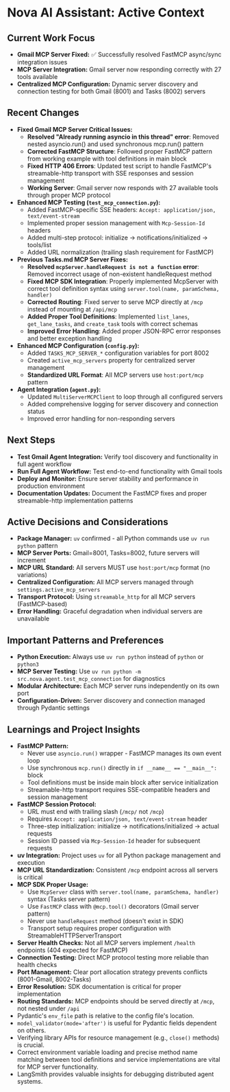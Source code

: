 # Nova AI Assistant: Active Context

## Current Work Focus
- **Gmail MCP Server Fixed:** ✅ Successfully resolved FastMCP async/sync integration issues
- **MCP Server Integration:** Gmail server now responding correctly with 27 tools available
- **Centralized MCP Configuration:** Dynamic server discovery and connection testing for both Gmail (8001) and Tasks (8002) servers

## Recent Changes
- **Fixed Gmail MCP Server Critical Issues:**
  - **Resolved "Already running asyncio in this thread" error**: Removed nested asyncio.run() and used synchronous mcp.run() pattern
  - **Corrected FastMCP Structure**: Followed proper FastMCP pattern from working example with tool definitions in main block
  - **Fixed HTTP 406 Errors**: Updated test script to handle FastMCP's streamable-http transport with SSE responses and session management
  - **Working Server**: Gmail server now responds with 27 available tools through proper MCP protocol
- **Enhanced MCP Testing (`test_mcp_connection.py`):**
  - Added FastMCP-specific SSE headers: `Accept: application/json, text/event-stream`
  - Implemented proper session management with `Mcp-Session-Id` headers
  - Added multi-step protocol: initialize → notifications/initialized → tools/list
  - Added URL normalization (trailing slash requirement for FastMCP)
- **Previous Tasks.md MCP Server Fixes:**
  - **Resolved `mcpServer.handleRequest is not a function` error**: Removed incorrect usage of non-existent handleRequest method
  - **Fixed MCP SDK Integration**: Properly implemented McpServer with correct tool definition syntax using `server.tool(name, paramSchema, handler)`
  - **Corrected Routing**: Fixed server to serve MCP directly at `/mcp` instead of mounting at `/api/mcp`
  - **Added Proper Tool Definitions**: Implemented `list_lanes`, `get_lane_tasks`, and `create_task` tools with correct schemas
  - **Improved Error Handling**: Added proper JSON-RPC error responses and better exception handling
- **Enhanced MCP Configuration (`config.py`):**
  - Added `TASKS_MCP_SERVER_*` configuration variables for port 8002
  - Created `active_mcp_servers` property for centralized server management
  - **Standardized URL Format**: All MCP servers use `host:port/mcp` pattern
- **Agent Integration (`agent.py`):**
  - Updated `MultiServerMCPClient` to loop through all configured servers
  - Added comprehensive logging for server discovery and connection status
  - Improved error handling for non-responding servers

## Next Steps
- **Test Gmail Agent Integration:** Verify tool discovery and functionality in full agent workflow
- **Run Full Agent Workflow:** Test end-to-end functionality with Gmail tools
- **Deploy and Monitor:** Ensure server stability and performance in production environment
- **Documentation Updates:** Document the FastMCP fixes and proper streamable-http implementation patterns

## Active Decisions and Considerations
- **Package Manager:** `uv` confirmed - all Python commands use `uv run python` pattern
- **MCP Server Ports:** Gmail=8001, Tasks=8002, future servers will increment
- **MCP URL Standard:** All servers MUST use `host:port/mcp` format (no variations)
- **Centralized Configuration:** All MCP servers managed through `settings.active_mcp_servers`
- **Transport Protocol:** Using `streamable_http` for all MCP servers (FastMCP-based)
- **Error Handling:** Graceful degradation when individual servers are unavailable

## Important Patterns and Preferences
- **Python Execution:** Always use `uv run python` instead of `python` or `python3`
- **MCP Server Testing:** Use `uv run python -m src.nova.agent.test_mcp_connection` for diagnostics
- **Modular Architecture:** Each MCP server runs independently on its own port
- **Configuration-Driven:** Server discovery and connection managed through Pydantic settings

## Learnings and Project Insights
- **FastMCP Pattern:** 
  - Never use `asyncio.run()` wrapper - FastMCP manages its own event loop
  - Use synchronous `mcp.run()` directly in `if __name__ == "__main__":` block
  - Tool definitions must be inside main block after service initialization
  - Streamable-http transport requires SSE-compatible headers and session management
- **FastMCP Session Protocol:**
  - URL must end with trailing slash (`/mcp/` not `/mcp`)
  - Requires `Accept: application/json, text/event-stream` header
  - Three-step initialization: initialize → notifications/initialized → actual requests
  - Session ID passed via `Mcp-Session-Id` header for subsequent requests
- **uv Integration:** Project uses `uv` for all Python package management and execution
- **MCP URL Standardization:** Consistent `/mcp` endpoint across all servers is critical
- **MCP SDK Proper Usage:** 
  - Use `McpServer` class with `server.tool(name, paramSchema, handler)` syntax (Tasks server pattern)
  - Use `FastMCP` class with `@mcp.tool()` decorators (Gmail server pattern)
  - Never use `handleRequest` method (doesn't exist in SDK)
  - Transport setup requires proper configuration with StreamableHTTPServerTransport
- **Server Health Checks:** Not all MCP servers implement `/health` endpoints (404 expected for FastMCP)
- **Connection Testing:** Direct MCP protocol testing more reliable than health checks
- **Port Management:** Clear port allocation strategy prevents conflicts (8001-Gmail, 8002-Tasks)
- **Error Resolution:** SDK documentation is critical for proper implementation
- **Routing Standards:** MCP endpoints should be served directly at `/mcp`, not nested under `/api`
- Pydantic's `env_file` path is relative to the config file's location.
- `model_validator(mode='after')` is useful for Pydantic fields dependent on others.
- Verifying library APIs for resource management (e.g., `close()` methods) is crucial.
- Correct environment variable loading and precise method name matching between tool definitions and service implementations are vital for MCP server functionality.
- LangSmith provides valuable insights for debugging distributed agent systems. 